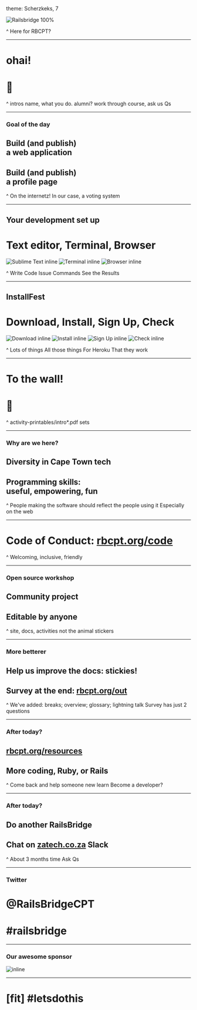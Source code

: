 theme: Scherzkeks, 7

![Railsbridge 100%](img/railsbridge-cape-town-logo-large.png)

^ Here for RBCPT?

---

# ohai!
# 👋

^ intros
name, what you do. alumni?
work through course, ask us Qs

---

### Goal of the day
## Build (and publish)<br>a web application
## Build (and publish)<br>a profile page

^ On the internetz!
In our case, a voting system

---

## Your development set up
# Text editor, Terminal, Browser

![Sublime Text inline](img/set-up-text-editor.png) ![Terminal inline](img/set-up-terminal.png) ![Browser inline](img/set-up-browser.png)

^ Write Code
Issue Commands
See the Results

---

## InstallFest
# Download, Install, Sign Up, Check

![Download inline](img/download.png) ![Install inline](img/install.png) ![Sign Up inline](img/user.png) ![Check inline](img/check.png)

^ Lots of things
All those things
For Heroku
That they work

---

# To the wall!
# 🏃

^ activity-printables/intro*.pdf sets

---

### Why are we here?

## Diversity in Cape Town tech
## Programming skills:<br />useful, empowering, fun

^ People making the software should reflect the people using it
Especially on the web

---

# Code of Conduct: [rbcpt.org/code](http://rbcpt.org/code/)

^ Welcoming, inclusive, friendly

---

### Open source workshop

## Community project
## Editable by anyone

^ site, docs, activities
not the animal stickers

---

### More betterer

## Help us improve the docs: stickies!
## Survey at the end: [rbcpt.org/out](http://rbcpt.org/out)

^ We've added: breaks; overview; glossary; lightning talk
Survey has just 2 questions

---

### After today?

## [rbcpt.org/resources](http://rbcpt.org/resources/)
## More coding, Ruby, or Rails

^ Come back and help someone new learn
Become a developer?

---

### After today?

## Do another RailsBridge
## Chat on [zatech.co.za](http://zatech.co.za) Slack

^ About 3 months time
Ask Qs

---

### Twitter
# @RailsBridgeCPT
# #railsbridge

---

### Our awesome sponsor

![inline](img/rubyfuza.png)

---

# [fit] #letsdothis
